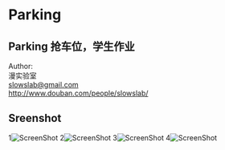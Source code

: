 Parking
=======
## Parking 抢车位，学生作业
<!-- [![image]](http://www.douban.com/people/slowslab/)  -->
<!--[image]: http://img3.douban.com/icon/u66977260-27.jpg "漫实验室" */ -->
Author:  
漫实验室  
<slowslab@gmail.com>  
<http://www.douban.com/people/slowslab/>

## Sreenshot
1![ScreenShot](https://raw.github.com/TonnyTao/Parking/master/ScreenShot/1.png )
2![ScreenShot](https://raw.github.com/TonnyTao/Parking/master/ScreenShot/2.png)
3![ScreenShot](https://raw.github.com/TonnyTao/Parking/master/ScreenShot/3.png)
4![ScreenShot](https://raw.github.com/TonnyTao/Parking/master/ScreenShot/4.png)
